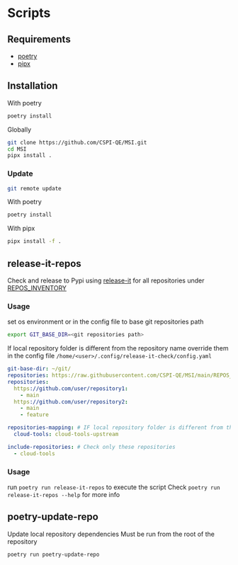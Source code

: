 # Scripts

## Requirements

- [poetry](https://python-poetry.org/)
- [pipx](https://github.com/pypa/pipx)

## Installation

With poetry

```bash
poetry install
```

Globally

```bash
git clone https://github.com/CSPI-QE/MSI.git
cd MSI
pipx install .
```

### Update

```bash
git remote update
```

With poetry

```bash
poetry install
```

With pipx

```bash
pipx install -f .
```

## release-it-repos

Check and release to Pypi using [release-it](https://github.com/release-it/release-it) for all repositories under [REPOS_INVENTORY](../REPOS_INVENTORY.md)

### Usage

set os environment or in the config file to base git repositories path

```bash
export GIT_BASE_DIR=<git repositories path>
```

If local repository folder is different from the repository name override them in the config file `/home/<user>/.config/release-it-check/config.yaml`

```yaml
git-base-dir: ~/git/
repositories: https://raw.githubusercontent.com/CSPI-QE/MSI/main/REPOS_INVENTORY.md # Either link to inventory file or list of repositories
repositories:
  https://github.com/user/repository1:
    - main
  https://github.com/user/repository2:
    - main
    - feature

repositories-mapping: # IF local repository folder is different from the repository name
  cloud-tools: cloud-tools-upstream

include-repositories: # Check only these repositories
  - cloud-tools
```

### Usage

run `poetry run release-it-repos` to execute the script
Check `poetry run release-it-repos --help` for more info

## poetry-update-repo

Update local repository dependencies
Must be run from the root of the repository

```bash
poetry run poetry-update-repo
```
